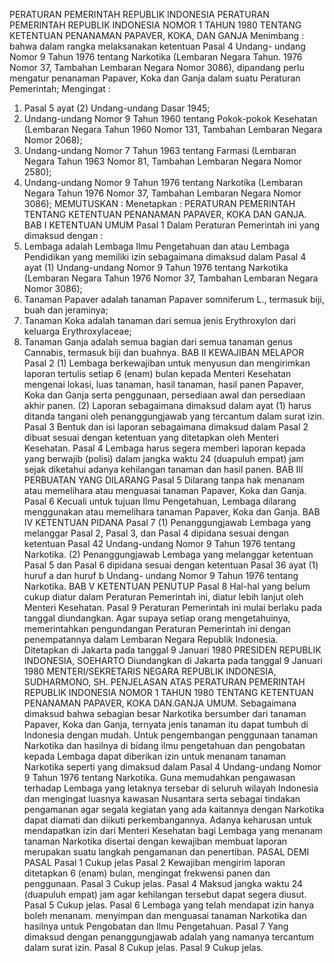  PERATURAN PEMERINTAH REPUBLIK INDONESIA PERATURAN PEMERINTAH REPUBLIK INDONESIA NOMOR 1 TAHUN 1980 TENTANG KETENTUAN PENANAMAN PAPAVER, KOKA, DAN GANJA
Menimbang :
 bahwa dalam rangka melaksanakan ketentuan Pasal 4 Undang- undang Nomor 9 Tahun 1976 tentang Narkotika (Lembaran Negara Tahun. 1976 Nomor 37, Tambahan Lembaran Negara Nomor 3086), dipandang perlu mengatur penanaman Papaver, Koka dan Ganja dalam suatu Peraturan Pemerintah;
Mengingat :

1. Pasal 5 ayat (2) Undang-undang Dasar 1945;
2. Undang-undang Nomor 9 Tahun 1960 tentang Pokok-pokok Kesehatan (Lembaran Negara Tahun 1960 Nomor 131, Tambahan Lembaran Negara Nomor 2068);
3. Undang-undang Nomor 7 Tahun 1963 tentang Farmasi (Lembaran Negara Tahun 1963 Nomor 81, Tambahan Lembaran Negara Nomor 2580);
4. Undang-undang Nomor 9 Tahun 1976 tentang Narkotika (Lembaran Negara Tahun 1976 Nomor 37, Tambahan Lembaran Negara Nomor 3086);
MEMUTUSKAN :
 Menetapkan : PERATURAN PEMERINTAH TENTANG KETENTUAN PENANAMAN PAPAVER, KOKA DAN GANJA.
BAB I KETENTUAN UMUM
Pasal 1
Dalam Peraturan Pemerintah ini yang dimaksud dengan :
1. Lembaga adalah Lembaga Ilmu Pengetahuan dan atau Lembaga Pendidikan yang memiliki izin sebagaimana dimaksud dalam Pasal 4 ayat (1) Undang-undang Nomor 9 Tahun 1976 tentang Narkotika (Lembaran Negara Tahun 1976 Nomor 37, Tambahan Lembaran Negara Nomor 3086);
2. Tanaman Papaver adalah tanaman Papaver somniferum L., termasuk biji, buah dan jeraminya;
3. Tanaman Koka adalah tanaman dari semua jenis Erythroxylon dari keluarga Erythroxylaceae;
4. Tanaman Ganja adalah semua bagian dari semua tanaman genus Cannabis, termasuk biji dan buahnya.
BAB II KEWAJIBAN MELAPOR
Pasal 2
(1) Lembaga berkewajiban untuk menyusun dan mengirimkan laporan tertulis setiap 6 (enam) bulan kepada Menteri Kesehatan mengenai lokasi, luas tanaman, hasil tanaman, hasil panen Papaver, Koka dan Ganja serta penggunaan, persediaan awal dan persediaan akhir panen.
(2) Laporan sebagaimana dimaksud dalam ayat (1) harus ditanda tangani oleh penanggungjawab yang tercantum dalam surat izin.
Pasal 3
Bentuk dan isi laporan sebagaimana dimaksud dalam Pasal 2 dibuat sesuai dengan ketentuan yang ditetapkan oleh Menteri Kesehatan.
Pasal 4
Lembaga harus segera memberi laporan kepada yang berwajib (polisi) dalam jangka waktu 24 (duapuluh empat) jam sejak diketahui adanya kehilangan tanaman dan hasil panen.
BAB III PERBUATAN YANG DILARANG
Pasal 5
Dilarang tanpa hak menanam atau memelihara atau menguasai tanaman Papaver, Koka dan Ganja.
Pasal 6
Kecuali untuk tujuan Ilmu Pengetahuan, Lembaga dilarang menggunakan atau memelihara tanaman Papaver, Koka dan Ganja.
BAB IV KETENTUAN PIDANA
Pasal 7
(1) Penanggungjawab Lembaga yang melanggar Pasal 2, Pasal 3, dan Pasal 4 dipidana sesuai dengan ketentuan Pasal 42 Undang-undang Nomor 9 Tahun 1976 tentang Narkotika.
(2) Penanggungjawab Lembaga yang melanggar ketentuan Pasal 5 dan Pasal 6 dipidana sesuai dengan ketentuan Pasal 36 ayat (1) huruf a dan huruf b Undang- undang Nomor 9 Tahun 1976 tentang Narkotika.
BAB V KETENTUAN PENUTUP
Pasal 8
Hal-hal yang belum cukup diatur dalam Peraturan Pemerintah ini, diatur lebih lanjut oleh Menteri Kesehatan.
Pasal 9
Peraturan Pemerintah ini mulai berlaku pada tanggal diundangkan. Agar supaya setiap orang mengetahuinya, memerintahkan pengundangan Peraturan Pemerintah ini dengan penempatannya dalam Lembaran Negara Republik Indonesia. Ditetapkan di Jakarta pada tanggal 9 Januari 1980 PRESIDEN REPUBLIK INDONESIA, SOEHARTO Diundangkan di Jakarta pada tanggal 9 Januari 1980 MENTERI/SEKRETARIS NEGARA REPUBLIK INDONESIA, SUDHARMONO, SH. PENJELASAN ATAS PERATURAN PEMERINTAH REPUBLIK INDONESIA NOMOR 1 TAHUN 1980 TENTANG KETENTUAN PENANAMAN PAPAVER, KOKA DAN.GANJA UMUM. Sebagaimana dimaksud bahwa sebagian besar Narkotika bersumber dari tanaman Papaver, Koka dan Ganja, ternyata jenis tanaman itu dapat tumbuh di Indonesia dengan mudah. Untuk pengembangan penggunaan tanaman Narkotika dan hasilnya di bidang ilmu pengetahuan dan pengobatan kepada Lembaga dapat diberikan izin untuk menanam tanaman Narkotika seperti yang dimaksud dalam Pasal 4 Undang-undang Nomor 9 Tahun 1976 tentang Narkotika. Guna memudahkan pengawasan terhadap Lembaga yang letaknya tersebar di seluruh wilayah Indonesia dan mengingat luasnya kawasan Nusantara serta sebagai tindakan pengamanan agar segala kegiatan yang ada kaitannya dengan Narkotika dapat diamati dan diikuti perkembangannya. Adanya keharusan untuk mendapatkan izin dari Menteri Kesehatan bagi Lembaga yang menanam tanaman Narkotika disertai dengan kewajiban membuat laporan merupakan suatu langkah pengamanan dan penertiban. PASAL DEMI PASAL
Pasal 1
Cukup jelas
Pasal 2
Kewajiban mengirim laporan ditetapkan 6 (enam) bulan, mengingat frekwensi panen dan penggunaan.
Pasal 3
Cukup jelas.
Pasal 4
Maksud jangka waktu 24 (duapuluh empat) jam agar kehilangan tersebut dapat segera diusut.
Pasal 5
Cukup jelas.
Pasal 6
Lembaga yang telah mendapat izin hanya boleh menanam. menyimpan dan menguasai tanaman Narkotika dan hasilnya untuk Pengobatan dan Ilmu Pengetahuan.
Pasal 7
Yang dimaksud dengan penanggungjawab adalah yang namanya tercantum dalam surat izin.
Pasal 8
Cukup jelas.
Pasal 9
Cukup jelas.